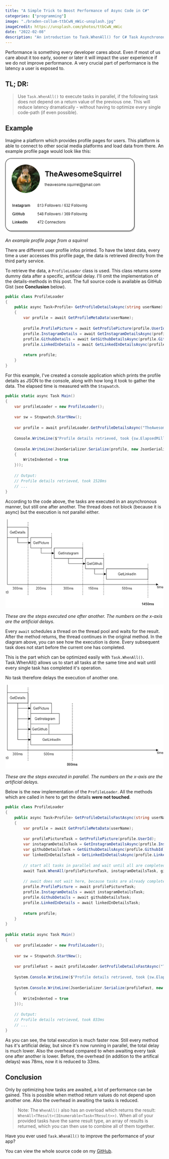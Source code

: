 ```yaml
---
title: "A Simple Trick to Boost Performance of Async Code in C#"
categories: ["programming"]
image: "./braden-collum-ttbCwN_mWic-unsplash.jpg"
imageCredit: https://unsplash.com/photos/ttbCwN_mWic
date: "2022-02-08"
description: "An introduction to Task.WhenAll() for C# Task Asynchronous Programming and how to use it properly in your applications to boost performance and reduce latency"
---
```


Performance is something every developer cares about.
Even if most of us care about it too early, sooner or later it will impact the user experience if we do not improve performance.
A very crucial part of performance is the latency a user is exposed to.

## TL; DR:
> Use `Task.WhenAll()` to execute tasks in parallel,
if the following task does not depend on a return value of the previous one.
This will reduce latency dramatically - without having to optimize every single code-path (if even possible).

## Example

Imagine a platform which provides profile pages for users.
This platform is able to connect to other social media platforms and load data from there.
An example profile page would look like this:

![An example profile page from a squirrel](./squirrels_profile.png)

*An example profile page from a squirrel*

There are different user profile infos printed.
To have the latest data, every time a user accesses this profile page, 
the data is retrieved directly from the third party service.

To retrieve the data, a `ProfileLoader` class is used.
This class returns some dummy data after a specific, artificial delay.
I'll omit the implementation of the details-methods in this post.
The full source code is available as GitHub Gist (see **Conclusion** below).

```csharp
public class ProfileLoader
{
    public async Task<Profile> GetProfileDetailsAsync(string userName)
    {
        var profile = await GetProfileMetaData(userName);

        profile.ProfilePicture = await GetProfilePicture(profile.UserId);
        profile.InstagramDetails = await GetInstagramDetailsAsync(profile.InstagramId);
        profile.GithubDetails = await GetGithubDetailsAsync(profile.GithubId);
        profile.LinkedInDetails = await GetLinkedInDetailsAsync(profile.LinkedInId);

        return profile;
    }
}
```

For this example, I've created a console application which prints the profile details as JSON to the console,
along with how long it took to gather the data.
The elapsed time is measured with the `Stopwatch`.

```csharp
public static async Task Main()
{
    var profileLoader = new ProfileLoader();

    var sw = Stopwatch.StartNew();
    
    var profile = await profileLoader.GetProfileDetailsAsync("TheAwesomeSquirrel");

    Console.WriteLine($"Profile details retrieved, took {sw.ElapsedMilliseconds}ms");

    Console.WriteLine(JsonSerializer.Serialize(profile, new JsonSerializerOptions
    {
        WriteIndented = true
    }));

    // Output: 
    // Profile details retrieved, took 1528ms
    // ...
}
```

According to the code above, the tasks are executed in an asynchronous manner, but still one after another.
The thread does not block (because it is async) but the execution is not parallel either.

![Flowchart when using sequential execution](./flowchart_normal.png)

*These are the steps executed one after another. The numbers on the x-axis are the artificial delays.*

Every `await` schedules a thread on the thread pool and waits for the result.
After the method returns, the thread continues in the original method.
In the diagram above, you can see how the execution is done.
Every subsequent task does not start before the current one has completed.

This is the part which can be optimized easily with `Task.WhenAll()`.
Task.WhenAll() allows us to start all tasks at the same time and
wait until every single task has completed it's operation.

No task therefore delays the execution of another one.

![Flowchart when using parallel execution with Task.WhenAll](./flowchart_fast.png)

*These are the steps executed in parallel. The numbers on the x-axis are the artificial delays.*


Below is the new implementation of the `ProfileLoader`.
All the methods which are called in here to get the details **were not touched**.

```csharp
public class ProfileLoader
{   
    public async Task<Profile> GetProfileDetailsFastAsync(string userName)
    {
        var profile = await GetProfileMetaData(userName);

        var profilePictureTask = GetProfilePicture(profile.UserId);
        var instagramDetailsTask = GetInstagramDetailsAsync(profile.InstagramId);
        var githubDetailsTask = GetGithubDetailsAsync(profile.GithubId);
        var linkedInDetailsTask = GetLinkedInDetailsAsync(profile.LinkedInId);

        // start all tasks in parallel and wait until all are completed
        await Task.WhenAll(profilePictureTask, instagramDetailsTask, githubDetailsTask, linkedInDetailsTask);

        // await does not wait here, because tasks are already completed
        profile.ProfilePicture = await profilePictureTask;
        profile.InstagramDetails = await instagramDetailsTask;
        profile.GithubDetails = await githubDetailsTask;
        profile.LinkedInDetails = await linkedInDetailsTask;
        
        return profile;
    }
}

public static async Task Main()
{
    var profileLoader = new ProfileLoader();

    var sw = Stopwatch.StartNew();
       
    var profileFast = await profileLoader.GetProfileDetailsFastAsync("TheAwesomeSquirrel");

    System.Console.WriteLine($"Profile details retrieved, took {sw.ElapsedMilliseconds}ms");

    System.Console.WriteLine(JsonSerializer.Serialize(profileFast, new JsonSerializerOptions
    {
        WriteIndented = true
    }));

    // Output: 
    // Profile details retrieved, took 833ms
    // ...
}
```

As you can see, the total execution is much faster now.
Still every method has it's artificial delay, but since it's
now running in parallel, the total delay is much lower. 
Also the overhead compared to when awaiting every task one after another is lower.
Before, the overhead (in addition to the artifical delays) was 78ms, now it is reduced to 33ms.


## Conclusion

Only by optimizing how tasks are awaited, a lot of performance can be gained.
This is possible when method return values do not depend upon another one.
Also the overhead in awaiting the tasks is reduced.

> Note: The `WhenAll()` also has an overload which returns the result:
`WhenAll<TResult>(IEnumerable<Task<TResult>>)`.
When all of your provided tasks have the same result type, an
array of results is returned, which you can then use to combine
all of them together.

Have you ever used `Task.WhenAll()` to improve the performance of your app?

You can view the whole source code on my [GitHub](
https://github.com/davidkroell/davidkroell.com/tree/main/content/blogposts/2022/boost-async-code-in-csharp/src/).

